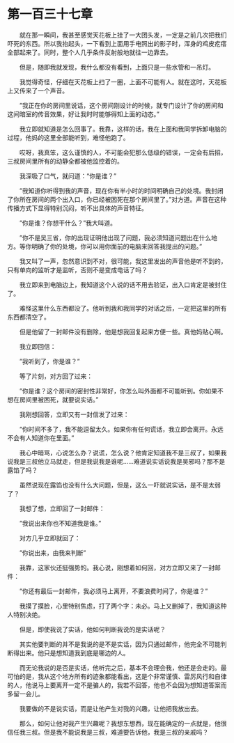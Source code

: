 # 第一百三十七章


　　就在那一瞬间，我甚至感觉天花板上挂了一大团头发，一定是之前几次把我们吓死的东西。所以我抬起头，一下看到上面用手电照出的影子时，浑身的鸡皮疙瘩全部起来了。同时，整个人几乎条件反射般地就往一边靠去。

　　但是，随即我就发现，我什么都没有看到，上面只是一些水管和一吊灯。

　　我觉得奇怪，仔细在天花板上扫了一圈，上面不可能有人。就在这时，天花板上又传来了一个声音。

　　”我正在你的房间里说话，这个房间刚设计的时候，就专门设计了你的房间和这间暗室的传音效果，好让我时时能够得知上面的动态。”

　　我立即就知道是怎么回事了。我靠，这样的话，我在上面和我同学拆卸电脑的过程，他妈的这里全部能听到，难怪他跑了。

　　哎呀，我真笨，这么谨慎的人，不可能会犯那么低级的错误，一定会有后招，三叔房间里所有的动静全都被他监控着的。

　　我深吸了口气，就问道：“你是谁？”

　　”我知道你听得到我的声音，现在你有半小时的时间明确自己的处境。我封闭了你所在房间的两个出入口，你已经被困死在那个房间里了。”对方道。声音在这种传播方式下显得特别沉闷，听不出具体的声音特征。

　　”你是谁？你想干什么？”我大叫道。

　　”你不是吴三省，你的出现证明他出现了问题，我必须知道问题出在什么地方。等你明确了你的处境，你可以用你面前的电脑来回答我提出的问题。”

　　我又叫了一声，忽然意识到不对，很可能，我这里发出的声音他是听不到的，只有单向的监听才是监听，否则不是变成电话了吗？

　　我立即来到电脑边上，我知道这个人说的话不用去验证，出入口肯定是被封住了。

　　难怪这里什么东西都没了。他听到我和我同学的对话之后，一定把这里的所有东西都清空了。

　　但是他留了一封邮件没有删除，他是想我回复起来方便一些。真他妈贴心啊。

　　我立即回信：

　　”我听到了，你是谁？”

　　等了片刻，对方回了过来：

　　”你是谁？这个房间的密封性非常好，你怎么叫外面都不可能听到。你如果不想在房间里被困死，就要说实话。”

　　我刚想回答，立即又有一封信发了过来：

　　”你时间不多了，我不能逗留太久。如果你有任何谎话，我立即会离开。永远不会有人知道你在里面。”

　　我心中暗骂，心说怎么办？说谎，怎么说？他肯定知道我不是三叔了，如果我说我是三叔他立马就走，但是我说我是谁呢……难道说实话说我是吴邪吗？那不是露馅了吗？

　　虽然说现在露馅也没有什么大问题，但是，这么一吓就说实话，是不是太弱了？

　　我想了想，立即回了一封邮件：

　　”我说出来你也不知道我是谁。”

　　对方几乎立即就回了：

　　”你说出来，由我来判断”

　　我靠，这家伙还挺强势的。我心说，刚想着如何回，对方立即又来了一封邮件：

　　”你还有最后一封邮件，我必须马上离开，不要浪费时间了，你是谁？”

　　我摸了摸脸，心里特别焦虑，打了两个字：未必。马上又删掉了，我知道这种人特别决绝。

　　但是，即使我说了实话，他如何判断我说的是实话呢？

　　其实他要判断的并不是我说的是不是实话，因为只通过邮件，他完全不可能判断得出来。他只是想知道我到底是哪边的人。

　　而无论我说的是否是实话，他听完之后，基本不会理会我，他还是会走的。最可怕的是，我从这个地方所有的迹象都能看出，这是个非常谨慎、雷厉风行和自律的人，他说马上要离开一定不是骗人的，我若不回答，他也不会因为想知道答案而多留一会儿。

　　我要做的不是说实话，而是让他产生对我的兴趣，让他把我放出去。

　　那么，如何让他对我产生兴趣呢？我想东想西，现在能确定的一点就是，他很信任我三叔。但是我不能说我是三叔，难道要告诉他，我是三叔的亲戚吗？

